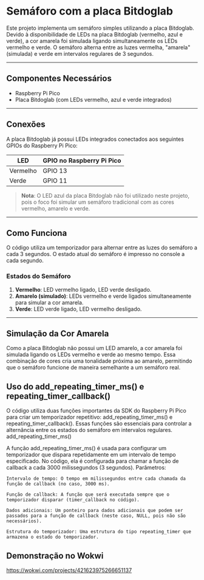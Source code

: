 # Semáforo com a placa Bitdoglab

Este projeto implementa um semáforo simples utilizando a placa Bitdoglab. Devido à disponibilidade de LEDs na placa Bitdoglab (vermelho, azul e verde), a cor amarela foi simulada ligando simultaneamente os LEDs vermelho e verde. O semáforo alterna entre as luzes vermelha, "amarela" (simulada) e verde em intervalos regulares de 3 segundos.

---

## Componentes Necessários

- Raspberry Pi Pico
- Placa Bitdoglab (com LEDs vermelho, azul e verde integrados)

---

## Conexões

A placa Bitdoglab já possui LEDs integrados conectados aos seguintes GPIOs do Raspberry Pi Pico:

| LED       | GPIO no Raspberry Pi Pico |
|-----------|---------------------------|
| Vermelho  | GPIO 13                   |
| Verde     | GPIO 11                   |

> **Nota**: O LED azul da placa Bitdoglab não foi utilizado neste projeto, pois o foco foi simular um semáforo tradicional com as cores vermelho, amarelo e verde.

---

## Como Funciona

O código utiliza um temporizador para alternar entre as luzes do semáforo a cada 3 segundos. O estado atual do semáforo é impresso no console a cada segundo.

### Estados do Semáforo

1. **Vermelho**: LED vermelho ligado, LED verde desligado.
2. **Amarelo (simulado)**: LEDs vermelho e verde ligados simultaneamente para simular a cor amarela.
3. **Verde**: LED verde ligado, LED vermelho desligado.

---

## Simulação da Cor Amarela

Como a placa Bitdoglab não possui um LED amarelo, a cor amarela foi simulada ligando os LEDs vermelho e verde ao mesmo tempo. Essa combinação de cores cria uma tonalidade próxima ao amarelo, permitindo que o semáforo funcione de maneira semelhante a um semáforo real.

## Uso do add_repeating_timer_ms() e repeating_timer_callback()

O código utiliza duas funções importantes da SDK do Raspberry Pi Pico para criar um temporizador repetitivo: add_repeating_timer_ms() e repeating_timer_callback(). Essas funções são essenciais para controlar a alternância entre os estados do semáforo em intervalos regulares.
add_repeating_timer_ms()

A função add_repeating_timer_ms() é usada para configurar um temporizador que dispara repetidamente em um intervalo de tempo especificado. No código, ela é configurada para chamar a função de callback a cada 3000 milissegundos (3 segundos).
Parâmetros:

    Intervalo de tempo: O tempo em milissegundos entre cada chamada da função de callback (no caso, 3000 ms).

    Função de callback: A função que será executada sempre que o temporizador disparar (timer_callback no código).

    Dados adicionais: Um ponteiro para dados adicionais que podem ser passados para a função de callback (neste caso, NULL, pois não são necessários).

    Estrutura do temporizador: Uma estrutura do tipo repeating_timer que armazena o estado do temporizador.

## Demonstração no Wokwi

<https://wokwi.com/projects/421623975266651137>
